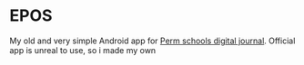 # EPOS

My old and very simple Android app for [Perm schools digital journal](https://school.permkrai.ru/). Official app is unreal to use, so i made my own

